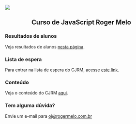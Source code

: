 ![](assets/banner-cjrm-readme.jpg)

<h2 align="center">
  Curso de JavaScript Roger Melo
</h2>

### Resultados de alunos

Veja resultados de alunos [nesta página](https://www.rogermelo.com.br/lista-espera).

### Lista de espera

Para entrar na lista de espera do CJRM, acesse [este link](https://www.rogermelo.com.br/lista-espera).

### Conteúdo

Veja o conteúdo do CJRM [aqui](content.md).

### Tem alguma dúvida?

Envie um e-mail para oi@rogermelo.com.br
